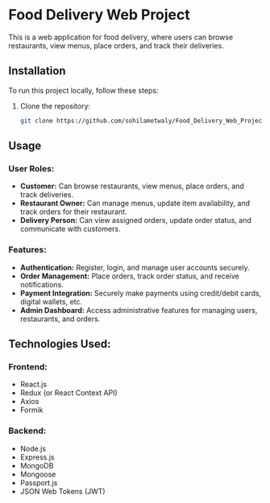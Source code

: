 # Food Delivery Web Project

This is a web application for food delivery, where users can browse restaurants, view menus, place orders, and track their deliveries.

## Installation

To run this project locally, follow these steps:

1. Clone the repository:
   ```bash
   git clone https://github.com/sohilametwaly/Food_Delivery_Web_Project.git


## Usage

### User Roles:
- **Customer:** Can browse restaurants, view menus, place orders, and track deliveries.
- **Restaurant Owner:** Can manage menus, update item availability, and track orders for their restaurant.
- **Delivery Person:** Can view assigned orders, update order status, and communicate with customers.

### Features:
- **Authentication:** Register, login, and manage user accounts securely.
- **Order Management:** Place orders, track order status, and receive notifications.
- **Payment Integration:** Securely make payments using credit/debit cards, digital wallets, etc.
- **Admin Dashboard:** Access administrative features for managing users, restaurants, and orders.

## Technologies Used:
### Frontend:
- React.js
- Redux (or React Context API)
- Axios
- Formik

### Backend:
- Node.js
- Express.js
- MongoDB
- Mongoose
- Passport.js
- JSON Web Tokens (JWT)
